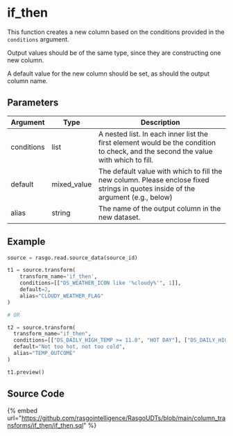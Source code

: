 

# if_then

This function creates a new column based on the conditions provided in the `conditions` argument.

Output values should be of the same type, since they are constructing one new column.

A default value for the new column should be set, as should the output column name.


## Parameters

|  Argument  |    Type     |                                                            Description                                                            |
| ---------- | ----------- | --------------------------------------------------------------------------------------------------------------------------------- |
| conditions | list        | A nested list. In each inner list the first element would be the condition to check, and the second the value with which to fill. |
| default    | mixed_value | The default value with which to fill the new column. Please enclose fixed strings in quotes inside of the argument (e.g., below)  |
| alias      | string      | The name of the output column in the new dataset.                                                                                 |


## Example

```python
source = rasgo.read.source_data(source_id)

t1 = source.transform(
    transform_name='if_then',
    conditions=[["DS_WEATHER_ICON like '%cloudy%'", 1]],
    default=2,
    alias="CLOUDY_WEATHER_FLAG"
)

# OR

t2 = source.transform(
  transform_name="if_then",
  conditions=[["DS_DAILY_HIGH_TEMP >= 11.0", "HOT DAY"], ["DS_DAILY_HIGH_TEMP <= 0.0", "COLD DAY"]],
  default="Not too hot, not too cold",
  alias="TEMP_OUTCOME"
)

t1.preview()

```

## Source Code

{% embed url="https://github.com/rasgointelligence/RasgoUDTs/blob/main/column_transforms/if_then/if_then.sql" %}

